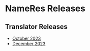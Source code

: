 # NameRes Releases

## Translator Releases

- [October 2023](TranslatorOctober2023.md)
- [December 2023](TranslatorDecember2023.md)